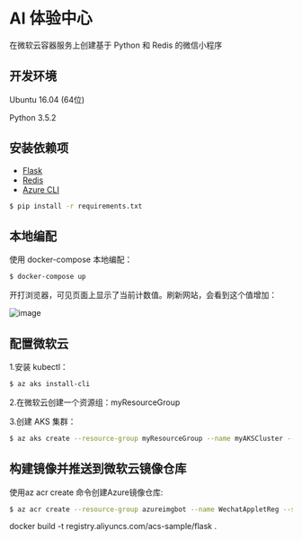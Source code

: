 # AI 体验中心

在微软云容器服务上创建基于 Python 和 Redis 的微信小程序

## 开发环境
Ubuntu 16.04 (64位)

Python 3.5.2

## 安装依赖项

- [Flask](http://flask.pocoo.org/)
- [Redis](https://github.com/rgl/redis/downloads)
- [Azure CLI](https://docs.microsoft.com/en-us/cli/azure/install-azure-cli-apt?view=azure-cli-latest)

```bash
$ pip install -r requirements.txt
```

## 本地编配

使用 docker-compose 本地编配：

```bash
$ docker-compose up
```

开打浏览器，可见页面上显示了当前计数值。刷新网站，会看到这个值增加：

![image](https://github.com/foamliu/Wechat-Applet/raw/master/images/docker-compose.png)


## 配置微软云

1.安装 kubectl：

```bash
$ az aks install-cli
```

2.在微软云创建一个资源组：myResourceGroup

3.创建 AKS 集群：

```bash
$ az aks create --resource-group myResourceGroup --name myAKSCluster --node-count 2 --generate-ssh-keys
```

## 构建镜像并推送到微软云镜像仓库

使用az acr create 命令创建Azure镜像仓库:

```bash
$ az acr create --resource-group azureimgbot --name WechatAppletReg --sku Basic
```


docker build -t registry.aliyuncs.com/acs-sample/flask .